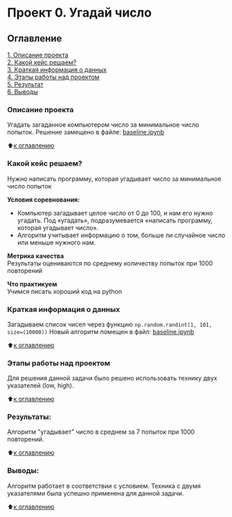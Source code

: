 # Проект 0. Угадай число

## Оглавление  
[1. Описание проекта](.README.md#Описание-проекта)  
[2. Какой кейс решаем?](.README.md#Какой-кейс-решаем)  
[3. Краткая информация о данных](.README.md#Краткая-информация-о-данных)  
[4. Этапы работы над проектом](.README.md#Этапы-работы-над-проектом)  
[5. Результат](.README.md#Результат)    
[6. Выводы](.README.md#Выводы) 

### Описание проекта    
Угадать загаданное компьютером число за минимальное число попыток. Решение замещено в файле: [baseline.ipynb](baseline.ipynb)

:arrow_up:[к оглавлению](_)


### Какой кейс решаем?    
Нужно написать программу, которая угадывает число за минимальное число попыток

**Условия соревнования:**  
- Компьютер загадывает целое число от 0 до 100, и нам его нужно угадать. Под «угадать», подразумевается «написать программу, которая угадывает число».
- Алгоритм учитывает информацию о том, больше ли случайное число или меньше нужного нам.

**Метрика качества**     
Результаты оцениваются по среднему количеству попыток при 1000 повторений

**Что практикуем**     
Учимся писать хороший код на python


### Краткая информация о данных
Загадываем список чисел через функцию ``np.random.randint(1, 101, size=(10000))`` 
Новый алгоритм помещен в файл: [baseline.ipynb](baseline.ipynb)
  
:arrow_up:[к оглавлению](README.md#Оглавление)


### Этапы работы над проектом  
Для решения данной задачи было решено использовать технику двух указателей (low, high).

:arrow_up:[к оглавлению](README.md#Оглавление)


### Результаты:  

Алгоритм "угадывает" число в среднем за 7 попыток при 1000 повторений.

:arrow_up:[к оглавлению](README.md#Оглавление)


### Выводы:

Алгоритм работает в соответствии с условием. Техника с двумя указателями была успешно применена для данной задачи.

:arrow_up:[к оглавлению](README.md#Оглавление)
